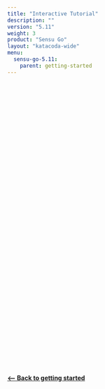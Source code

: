 ```yaml
---
title: "Interactive Tutorial"
description: ""
version: "5.11"
weight: 3
product: "Sensu Go"
layout: "katacoda-wide"
menu:
  sensu-go-5.11:
    parent: getting-started
---
```


<script src="//katacoda.com/embed.js"></script>
<div id="katacoda-scenario-1"
    data-katacoda-id="sensu/sandbox"
    data-katacoda-color="2c3458"
    style="height: 600px; padding-top: 20px;"></div>

<br><br>
[**<-- Back to getting started**](../get-started)